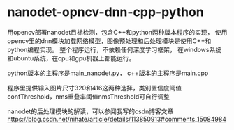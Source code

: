 # nanodet-opncv-dnn-cpp-python
用opencv部署nanodet目标检测，包含C++和python两种版本程序的实现，
使用opencv里的dnn模块加载网络模型，图像预处理和后处理模块是使用C++和python编程实现。
整个程序运行，不依赖任何深度学习框架，
在windows系统和ubuntu系统，在cpu和gpu机器上都能运行。

python版本的主程序是main_nanodet.py， c++版本的主程序是main.cpp

程序里提供输入图片尺寸320和416这两种选择，类别置信度阈值confThreshold，nms重叠率阈值nmsThreshold可自行调整

nanodet的后处理模块的解读，可以参阅我写的csdn博客文章
https://blog.csdn.net/nihate/article/details/113850913#comments_15084984

